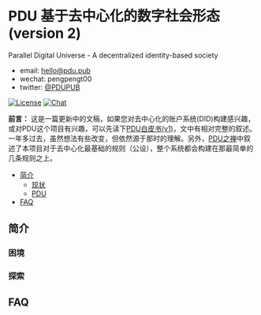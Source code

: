 # PDU 基于去中心化的数字社会形态 (version 2)
Parallel Digital Universe - A decentralized identity-based society

* email: hello@pdu.pub
* wechat: pengpengt00
* twitter: [@PDUPUB](https://twitter.com/pdupub)

[![License](https://img.shields.io/badge/license-GPL%20v3-blue.svg)](LICENSE)
[![Chat](https://img.shields.io/badge/gitter-Docs%20chat-4AB495.svg)](https://gitter.im/pdupub/Welcome)

**前言：** 这是一篇更新中的文稿，如果您对去中心化的账户系统(DID)构建感兴趣，或对PDU这个项目有兴趣，可以先读下[PDU白皮书(v1)](WhitePaperV1.md)，文中有相对完整的叙述。一年多过去，虽然想法有些改变，但依然源于那时的理解。另外，[PDU之禅](Zen.md)中叙述了本项目对于去中心化最基础的规则（公设），整个系统都会构建在那最简单的几条规则之上。

<!-- MarkdownTOC depth=4 autolink=true bracket=round list_bullets="-*+" -->
- [简介](#简介)
  * [现状](#困境) 
  * [PDU](#探索)
- [FAQ](#FAQ)
<!-- /MarkdownTOC -->

## 简介

### 困境

### 探索

## FAQ